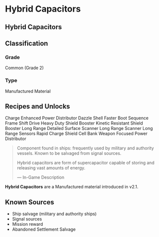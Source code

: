 # Hybrid Capacitors
##  Hybrid Capacitors

		

## Classification

### Grade

Common (Grade 2)

### Type

Manufactured Material

## Recipes and Unlocks

Charge Enhanced Power Distributor
 Dazzle Shell
 Faster Boot Sequence Frame Shift Drive
 Heavy Duty Shield Booster
 Kinetic Resistant Shield Booster
 Long Range Detailed Surface Scanner
 Long Range Scanner
 Long Range Sensors
 Rapid Charge Shield Cell Bank
 Weapon Focused Power Distributor

> 
> 
> Component found in ships: frequently used by military and authority vessels. Known to be salvaged from signal sources.
> 
> Hybrid capacitors are form of supercapacitor capable of storing and releasing vast amounts of energy.
> 
> 
> — In-Game Description
> 

**Hybrid Capacitors** are a Manufactured material introduced in v2.1.

## Known Sources

- Ship salvage (military and authority ships)
- Signal sources
- Mission reward
- Abandoned Settlement Salvage